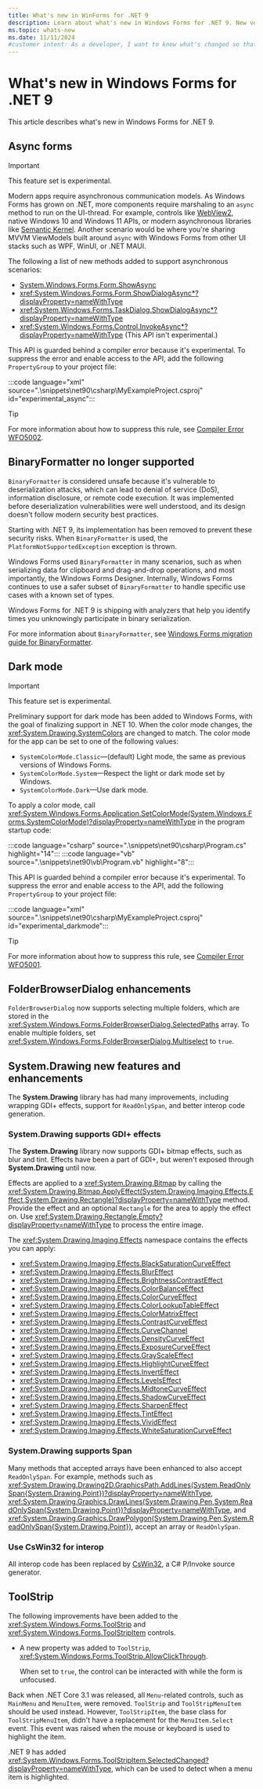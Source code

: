 ```yaml
---
title: What's new in WinForms for .NET 9
description: Learn about what's new in Windows Forms for .NET 9. New versions of Windows Forms are released yearly with .NET.
ms.topic: whats-new
ms.date: 11/11/2024
#customer intent: As a developer, I want to know what's changed so that I can remain up-to-date.
---
```


# What's new in Windows Forms for .NET 9

This article describes what's new in Windows Forms for .NET 9.

## Async forms

> [!IMPORTANT]
> This feature set is experimental.

Modern apps require asynchronous communication models. As Windows Forms has grown on .NET, more components require marshaling to an `async` method to run on the UI-thread. For example, controls like [WebView2](/microsoft-edge/webview2/), native Windows 10 and Windows 11 APIs, or modern asynchronous libraries like [Semantic Kernel](/semantic-kernel/overview/). Another scenario would be where you're sharing MVVM ViewModels built around `async` with Windows Forms from other UI stacks such as WPF, WinUI, or .NET MAUI.

The following a list of new methods added to support asynchronous scenarios:

- [System.Windows.Forms.Form.ShowAsync](xref:System.Windows.Forms.Form.ShowAsync(System.Windows.Forms.IWin32Window)?displayProperty=nameWithType)
- <xref:System.Windows.Forms.Form.ShowDialogAsync*?displayProperty=nameWithType>
- <xref:System.Windows.Forms.TaskDialog.ShowDialogAsync*?displayProperty=nameWithType>
- <xref:System.Windows.Forms.Control.InvokeAsync*?displayProperty=nameWithType> (This API isn't experimental.)

This API is guarded behind a compiler error because it's experimental. To suppress the error and enable access to the API, add the following `PropertyGroup` to your project file:

:::code language="xml" source=".\snippets\net90\csharp\MyExampleProject.csproj" id="experimental_async":::

> [!TIP]
> For more information about how to suppress this rule, see [Compiler Error WFO5002](../compiler-messages/wfo5002.md#to-correct-this-error).

## BinaryFormatter no longer supported

`BinaryFormatter` is considered unsafe because it's vulnerable to deserialization attacks, which can lead to denial of service (DoS), information disclosure, or remote code execution. It was implemented before deserialization vulnerabilities were well understood, and its design doesn't follow modern security best practices.

Starting with .NET 9, its implementation has been removed to prevent these security risks. When `BinaryFormatter` is used, the `PlatformNotSupportedException` exception is thrown.

Windows Forms used `BinaryFormatter` in many scenarios, such as when serializing data for clipboard and drag-and-drop operations, and most importantly, the Windows Forms Designer. Internally, Windows Forms continues to use a safer subset of `BinaryFormatter` to handle specific use cases with a known set of types.

Windows Forms for .NET 9 is shipping with analyzers that help you identify times you unknowingly participate in binary serialization.

For more information about `BinaryFormatter`, see [Windows Forms migration guide for BinaryFormatter](/dotnet/standard/serialization/binaryformatter-migration-guide/winforms-applications).

## Dark mode

> [!IMPORTANT]
> This feature set is experimental.

Preliminary support for dark mode has been added to Windows Forms, with the goal of finalizing support in .NET 10. When the color mode changes, the <xref:System.Drawing.SystemColors> are changed to match. The color mode for the app can be set to one of the following values:

- `SystemColorMode.Classic`&mdash;(default) Light mode, the same as previous versions of Windows Forms.
- `SystemColorMode.System`&mdash;Respect the light or dark mode set by Windows.
- `SystemColorMode.Dark`&mdash;Use dark mode.

To apply a color mode, call <xref:System.Windows.Forms.Application.SetColorMode(System.Windows.Forms.SystemColorMode)?displayProperty=nameWithType> in the program startup code:

:::code language="csharp" source=".\snippets\net90\csharp\Program.cs" highlight="14":::
:::code language="vb" source=".\snippets\net90\vb\Program.vb" highlight="8":::

This API is guarded behind a compiler error because it's experimental. To suppress the error and enable access to the API, add the following `PropertyGroup` to your project file:

:::code language="xml" source=".\snippets\net90\csharp\MyExampleProject.csproj" id="experimental_darkmode":::

> [!TIP]
> For more information about how to suppress this rule, see [Compiler Error WFO5001](../compiler-messages/wfo5001.md#to-correct-this-error).

## FolderBrowserDialog enhancements

`FolderBrowserDialog` now supports selecting multiple folders, which are stored in the <xref:System.Windows.Forms.FolderBrowserDialog.SelectedPaths> array. To enable multiple folders, set <xref:System.Windows.Forms.FolderBrowserDialog.Multiselect> to `true`.

## System.Drawing new features and enhancements

The **System.Drawing** library has had many improvements, including wrapping GDI+ effects, support for `ReadOnlySpan`, and better interop code generation.

### System.Drawing supports GDI+ effects

The **System.Drawing** library now supports GDI+ bitmap effects, such as blur and tint. Effects have been a part of GDI+, but weren't exposed through **System.Drawing** until now.

Effects are applied to a <xref:System.Drawing.Bitmap> by calling the <xref:System.Drawing.Bitmap.ApplyEffect(System.Drawing.Imaging.Effects.Effect,System.Drawing.Rectangle)?displayProperty=nameWithType> method. Provide the effect and an optional `Rectangle` for the area to apply the effect on. Use <xref:System.Drawing.Rectangle.Empty?displayProperty=nameWithType> to process the entire image.

The <xref:System.Drawing.Imaging.Effects> namespace contains the effects you can apply:

- <xref:System.Drawing.Imaging.Effects.BlackSaturationCurveEffect>
- <xref:System.Drawing.Imaging.Effects.BlurEffect>
- <xref:System.Drawing.Imaging.Effects.BrightnessContrastEffect>
- <xref:System.Drawing.Imaging.Effects.ColorBalanceEffect>
- <xref:System.Drawing.Imaging.Effects.ColorCurveEffect>
- <xref:System.Drawing.Imaging.Effects.ColorLookupTableEffect>
- <xref:System.Drawing.Imaging.Effects.ColorMatrixEffect>
- <xref:System.Drawing.Imaging.Effects.ContrastCurveEffect>
- <xref:System.Drawing.Imaging.Effects.CurveChannel>
- <xref:System.Drawing.Imaging.Effects.DensityCurveEffect>
- <xref:System.Drawing.Imaging.Effects.ExposureCurveEffect>
- <xref:System.Drawing.Imaging.Effects.GrayScaleEffect>
- <xref:System.Drawing.Imaging.Effects.HighlightCurveEffect>
- <xref:System.Drawing.Imaging.Effects.InvertEffect>
- <xref:System.Drawing.Imaging.Effects.LevelsEffect>
- <xref:System.Drawing.Imaging.Effects.MidtoneCurveEffect>
- <xref:System.Drawing.Imaging.Effects.ShadowCurveEffect>
- <xref:System.Drawing.Imaging.Effects.SharpenEffect>
- <xref:System.Drawing.Imaging.Effects.TintEffect>
- <xref:System.Drawing.Imaging.Effects.VividEffect>
- <xref:System.Drawing.Imaging.Effects.WhiteSaturationCurveEffect>

### System.Drawing supports Span

Many methods that accepted arrays have been enhanced to also accept `ReadOnlySpan`. For example, methods such as <xref:System.Drawing.Drawing2D.GraphicsPath.AddLines(System.ReadOnlySpan{System.Drawing.Point})?displayProperty=nameWithType>, <xref:System.Drawing.Graphics.DrawLines(System.Drawing.Pen,System.ReadOnlySpan{System.Drawing.Point})?displayProperty=nameWithType>, and <xref:System.Drawing.Graphics.DrawPolygon(System.Drawing.Pen,System.ReadOnlySpan{System.Drawing.Point})>, accept an array or `ReadOnlySpan`.

### Use CsWin32 for interop

All interop code has been replaced by [CsWin32](https://github.com/microsoft/CsWin32), a C# P/Invoke source generator.

## ToolStrip

The following improvements have been added to the <xref:System.Windows.Forms.ToolStrip> and <xref:System.Windows.Forms.ToolStripItem> controls.

- A new property was added to `ToolStrip`, <xref:System.Windows.Forms.ToolStrip.AllowClickThrough>.

  When set to `true`, the control can be interacted with while the form is unfocused.

Back when .NET Core 3.1 was released, all `Menu`-related controls, such as `MainMenu` and `MenuItem`, were removed. `ToolStrip` and `ToolStripMenuItem` should be used instead. However, `ToolStripItem`, the base class for `ToolStripMenuItem`, didn't have a replacement for the `MenuItem.Select` event. This event was raised when the mouse or keyboard is used to highlight the item.

.NET 9 has added <xref:System.Windows.Forms.ToolStripItem.SelectedChanged?displayProperty=nameWithType>, which can be used to detect when a menu item is highlighted.
